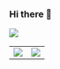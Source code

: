 ### Hi there 👋
<img src="https://raw.githubusercontent.com/ikeyurp/ikeyurp/master/src/Comp-Man.gif">
<table style="border:none; border-collapse: collapse; ">
  <tr style="border:none;">
    <td style="border:none !important;">
<img src="https://github-readme-stats.vercel.app/api?username=BrijeshJagad" >
    </td>
    <td style="border:none !important;">
<img src="https://github-readme-stats.vercel.app/api/top-langs/?username=BrijeshJagad">
    </td>
  </tr>
  </table>

